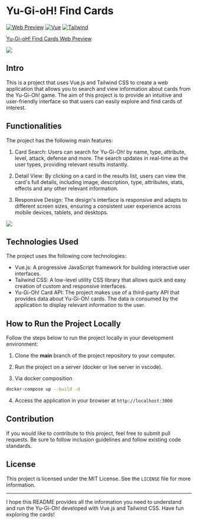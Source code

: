 # Yu-Gi-oH! Find Cards

<a target="_blank" href="https://yugioh-find-cards.iario.com.br/">![Web Preview](https://img.shields.io/badge/Web-Preview-3fb27f)</a>
<a target="_blank" href="https://yugioh-find-cards.iario.com.br/">![Vue](https://img.shields.io/badge/Vue-v3.3.4-3fb27f)</a>
<a target="_blank" href="https://yugioh-find-cards.iario.com.br/">
![Tailwind](https://img.shields.io/badge/Tailwind-v3.3.2-38bdf8)
</a>

<a target="_blank" href="https://yugioh-find-cards.iario.com.br/"> Yu-Gi-oH! Find Cards Web Preview </a>

<img src="https://yugioh-find-cards.iario.com.br/assets/logo.jpg" />

<br />

## Intro

This is a project that uses Vue.js and Tailwind CSS to create a web application that allows you to search and view information about cards from the Yu-Gi-Oh! game. The aim of this project is to provide an intuitive and user-friendly interface so that users can easily explore and find cards of interest.

## Functionalities

The project has the following main features:

1. Card Search: Users can search for Yu-Gi-Oh! by name, type, attribute, level, attack, defense and more. The search updates in real-time as the user types, providing relevant results instantly.

2. Detail View: By clicking on a card in the results list, users can view the card's full details, including image, description, type, attributes, stats, effects and any other relevant information.

<!-- 3. Sorting and Filtering: Users can sort and filter the search results according to their drugs. This allows for more advanced search customization, making it easier to find specific cards. -->

3. Responsive Design: The design's interface is responsive and adapts to different screen sizes, ensuring a consistent user experience across mobile devices, tablets, and desktops.

<img src="https://yugioh-find-cards.iario.com.br/assets/demo.jpg" />

## Technologies Used

The project uses the following core technologies:

- Vue.js: A progressive JavaScript framework for building interactive user interfaces.
- Tailwind CSS: A low-level utility CSS library that allows quick and easy creation of custom and responsive interfaces.
- Yu-Gi-Oh! Card API: The project makes use of a third-party API that provides data about Yu-Gi-Oh! cards. The data is consumed by the application to display relevant information to the user.

## How to Run the Project Locally

Follow the steps below to run the project locally in your development environment:

1. Clone the **main** branch of the project repository to your computer.

2. Run the project on a server (docker or live server in vscode).

3. Via docker composition
``` sh
docker-compose up --build -d
```

4. Access the application in your browser at `http://localhost:3000`

## Contribution

If you would like to contribute to this project, feel free to submit pull requests. Be sure to follow inclusion guidelines and follow existing code standards.

## License

This project is licensed under the MIT License. See the `LICENSE` file for more information.

---

I hope this README provides all the information you need to understand and run the Yu-Gi-Oh! developed with Vue.js and Tailwind CSS. Have fun exploring the cards!
